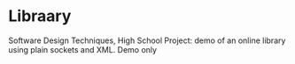 # Libraary
Software Design Techniques, High School Project: demo of an online library using plain sockets and XML. Demo only
